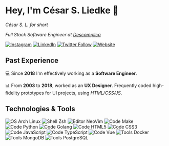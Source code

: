 # Hey, I'm César S. Liedke 🗿

_César S. L. for short_

_Full Stack Software Engineer at [Descomplica](https://descomplica.com.br)_ 

[![Instagram](https://img.shields.io/badge/Instagram-follow-E4405F?style=flat-square&logo=instagram&logoColor=E4405F&labelColor=f2f2f2)](https://www.instagram.com/cesarsl/)
[![LinkedIn](https://img.shields.io/badge/LinkedIn-follow-0A66C2?style=flat-square&logo=linkedin&logoColor=0A66C2&labelColor=f2f2f2)](https://www.linkedin.com/in/cesarliedke/)
[![Twitter Follow](https://img.shields.io/badge/Twitter-follow-1DA1F2?style=flat-square&logo=twitter&logoColor=1DA1F2&labelColor=f2f2f2)](https://twitter.com/cesarsl)
[![Website](https://img.shields.io/website?label=GitHub%20Pages&logo=github&logoColor=181717&style=flat-square&url=https%3A%2F%2Fcesarsl.com.br&labelColor=f2f2f2)](https://cesarsl.com.br)

## Past Experience

💻 Since **2018** I'm effectively working as a **Software Engineer**. 

📊 From **2003** to **2018**, worked as an **UX Designer**. Frequently coded high-fidelity prototypes for UI projects, using _HTML/CSS/JS_.

## Technologies & Tools

![OS Arch Linux](https://img.shields.io/badge/OS-Arch%20Linux-1793D1?logo=arch%20linux&labelColor=f2f2f2&style=flat-square)
![Shell Zsh](https://img.shields.io/badge/Shell-Zsh-4EAA25?logo=gnu%20bash&labelColor=f2f2f2&style=flat-square)
![Editor NeoVim](https://img.shields.io/badge/Editor-NeoVim-57A143?logo=neovim&labelColor=f2f2f2&style=flat-square)
![Code Make](https://img.shields.io/badge/Code-Make-064F8C?logo=cmake&logoColor=064F8C&labelColor=f2f2f2&style=flat-square)
![Code Python](https://img.shields.io/badge/Code-Python-3776AB?logo=python&labelColor=f2f2f2&style=flat-square)
![Code Golang](https://img.shields.io/badge/Code-Golang-00ADD8?logo=go&labelColor=f2f2f2&style=flat-square)
![Code HTML5](https://img.shields.io/badge/Code-HTML5-E34F26?logo=html5&labelColor=f2f2f2&style=flat-square)
![Code CSS3](https://img.shields.io/badge/Code-CSS3-1572B6?logo=css3&logoColor=1572B6&labelColor=f2f2f2&style=flat-square)
![Code JavaScript](https://img.shields.io/badge/Code-JavaScript-F7DF1E?logo=javascript&logoColor=DEC71B&labelColor=f2f2f2&style=flat-square)
![Code TypeScript](https://img.shields.io/badge/Code-TypeScript-3178C6?logo=typescript&labelColor=f2f2f2&style=flat-square)
![Code Vue](https://img.shields.io/badge/Code-Vue-4FC08D?logo=vue.js&labelColor=f2f2f2&style=flat-square)
![Tools Docker](https://img.shields.io/badge/Tools-Docker-2496ED?logo=docker&labelColor=f2f2f2&style=flat-square)
![Tools MongoDB](https://img.shields.io/badge/Tools-MongoDB-47A248?logo=mongodb&labelColor=f2f2f2&style=flat-square)
![Tools PostgreSQL](https://img.shields.io/badge/Tools-PostgreSQL-4169E1?logo=postgresql&labelColor=f2f2f2&style=flat-square)

<!--
**cesarsl/cesarsl** is a ✨ _special_ ✨ repository because its `README.md` (this file) appears on your GitHub profile.

Here are some ideas to get you started:

- 🔭 I’m currently working on ...
- 🌱 I’m currently learning ...
- 👯 I’m looking to collaborate on ...
- 🤔 I’m looking for help with ...
- 💬 Ask me about ...
- 📫 How to reach me: ...
- 😄 Pronouns: ...
- ⚡ Fun fact: ...
-->
